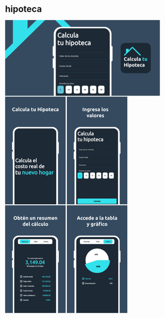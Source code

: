 # hipoteca

<picture>
  <img alt="Funciones" src="/assets/photos/funciones.png">
</picture>
<picture>
  <img alt="Funciones" src="/assets/photos/hipoteca1.png" height="350px">
</picture>
<picture>
  <img alt="Funciones" src="/assets/photos/hipoteca2.png" height="350px">
</picture>
<picture>
  <img alt="Funciones" src="/assets/photos/hipoteca3.png" height="350px">
</picture>
<picture>
  <img alt="Funciones" src="/assets/photos/hipoteca4.png" height="350px">
</picture>